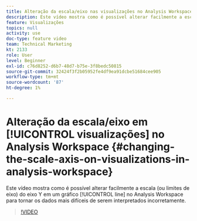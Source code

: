 ```yaml
---
title: Alteração da escala/eixo nas visualizações no Analysis Workspace
description: Este vídeo mostra como é possível alterar facilmente a escala (ou limites de eixo) do eixo Y em um gráfico de linha no Analysis Workspace para tornar os dados mais difíceis de serem interpretados incorretamente.
feature: Visualizações
topics: null
activity: use
doc-type: feature video
team: Technical Marketing
kt: 2133
role: User
level: Beginner
exl-id: c76d8252-d6b7-48d7-b75e-3f8bedc50815
source-git-commit: 32424f3f2b05952fe4df9ea91dcbe51684cee905
workflow-type: tm+mt
source-wordcount: '87'
ht-degree: 1%

---
```


# Alteração da escala/eixo em [!UICONTROL visualizações] no Analysis Workspace {#changing-the-scale-axis-on-visualizations-in-analysis-workspace}

Este vídeo mostra como é possível alterar facilmente a escala (ou limites de eixo) do eixo Y em um gráfico [!UICONTROL line] no Analysis Workspace para tornar os dados mais difíceis de serem interpretados incorretamente.

>[!VIDEO](https://video.tv.adobe.com/v/24708/?quality=12)
